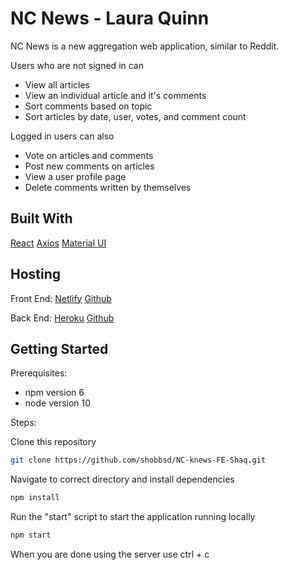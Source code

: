 # NC News - Laura Quinn

NC News is a new aggregation web application, similar to Reddit. 

Users who are not signed in can
- View all articles
- View an individual article and it's comments
- Sort comments based on topic
- Sort articles by date, user, votes, and comment count
  
Logged in users can also
- Vote on articles and comments
- Post new comments on articles
- View a user profile page
- Delete comments written by themselves

## Built With
[React](https://reactjs.org/)
[Axios](https://github.com/axios/axios)
[Material UI](https://material-ui.com/)

## Hosting
Front End:
[Netlify]()
[Github](https://github.com/quinnter/fe_nc_news)

Back End:
[Heroku](https://lauraq-nc-news.herokuapp.com/api/articles)
[Github](https://github.com/quinnter/nc_news)

## Getting Started

Prerequisites:

- npm version 6
- node version 10

Steps:

Clone this repository

```bash
git clone https://github.com/shobbsd/NC-knews-FE-Shaq.git
```
Navigate to correct directory and install dependencies

```bash
npm install
```

Run the "start" script to start the application running locally

```bash
npm start
```

When you are done using the server use ctrl + c


